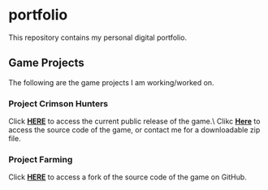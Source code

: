 # portfolio
This repository contains my personal digital portfolio.

## Game Projects
The following are the game projects I am working/worked on.

### Project Crimson Hunters
Click [**HERE**](https://github.com/StarryDust-02/ProjectCH-Public) to access the current public release of the game.\\
Clikc [**Here**](https://github.com/StarryDust-02/ProjectCH) to access the source code of the game, or contact me for a downloadable zip file.

### Project Farming
Click [**HERE**](https://github.com/StarryDust-02/Project-Farming-Public) to access a fork of the source code of the game on GitHub.
